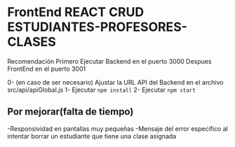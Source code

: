 # FrontEnd REACT CRUD ESTUDIANTES-PROFESORES-CLASES

Recomendación
Primero Ejecutar Backend en el puerto 3000
Despues FrontEnd en el puerto 3001

0- (en caso de ser necesario) Ajustar la URL API del Backend en el archivo src/api/apiGlobal.js
1- Ejecutar `npm install`
2- Ejecutar `npm start`

## Por mejorar(falta de tiempo)

-Responsividad en pantallas muy pequeñas 
-Mensaje del error especifico al intentar borrar un estudiante que tiene una clase asignada
